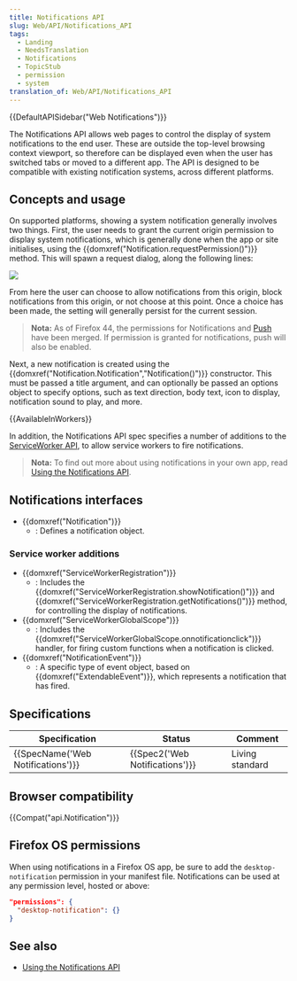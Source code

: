 ```yaml
---
title: Notifications API
slug: Web/API/Notifications_API
tags:
  - Landing
  - NeedsTranslation
  - Notifications
  - TopicStub
  - permission
  - system
translation_of: Web/API/Notifications_API
---
```


{{DefaultAPISidebar("Web Notifications")}}

The Notifications API allows web pages to control the display of system notifications to the end user. These are outside the top-level browsing context viewport, so therefore can be displayed even when the user has switched tabs or moved to a different app. The API is designed to be compatible with existing notification systems, across different platforms.

## Concepts and usage

On supported platforms, showing a system notification generally involves two things. First, the user needs to grant the current origin permission to display system notifications, which is generally done when the app or site initialises, using the {{domxref("Notification.requestPermission()")}} method. This will spawn a request dialog, along the following lines:

![](https://mdn.mozillademos.org/files/10819/notification-bubble.png)

From here the user can choose to allow notifications from this origin, block notifications from this origin, or not choose at this point. Once a choice has been made, the setting will generally persist for the current session.

> **Nota:** As of Firefox 44, the permissions for Notifications and [Push](/es/docs/Web/API/Push_API) have been merged. If permission is granted for notifications, push will also be enabled.

Next, a new notification is created using the {{domxref("Notification.Notification","Notification()")}} constructor. This must be passed a title argument, and can optionally be passed an options object to specify options, such as text direction, body text, icon to display, notification sound to play, and more.

{{AvailableInWorkers}}

In addition, the Notifications API spec specifies a number of additions to the [ServiceWorker API](/es/docs/Web/API/ServiceWorker_API), to allow service workers to fire notifications.

> **Nota:** To find out more about using notifications in your own app, read [Using the Notifications API](/es/docs/Web/API/Notifications_API/Using_the_Notifications_API).

## Notifications interfaces

- {{domxref("Notification")}}
  - : Defines a notification object.

### Service worker additions

- {{domxref("ServiceWorkerRegistration")}}
  - : Includes the {{domxref("ServiceWorkerRegistration.showNotification()")}} and {{domxref("ServiceWorkerRegistration.getNotifications()")}} method, for controlling the display of notifications.
- {{domxref("ServiceWorkerGlobalScope")}}
  - : Includes the {{domxref("ServiceWorkerGlobalScope.onnotificationclick")}} handler, for firing custom functions when a notification is clicked.
- {{domxref("NotificationEvent")}}
  - : A specific type of event object, based on {{domxref("ExtendableEvent")}}, which represents a notification that has fired.

## Specifications

| Specification                                | Status                                   | Comment         |
| -------------------------------------------- | ---------------------------------------- | --------------- |
| {{SpecName('Web Notifications')}} | {{Spec2('Web Notifications')}} | Living standard |

## Browser compatibility

{{Compat("api.Notification")}}

## Firefox OS permissions

When using notifications in a Firefox OS app, be sure to add the `desktop-notification` permission in your manifest file. Notifications can be used at any permission level, hosted or above:

```json
"permissions": {
  "desktop-notification": {}
}
```

## See also

- [Using the Notifications API](/es/docs/Web/API/Notifications_API/Using_the_Notifications_API)
